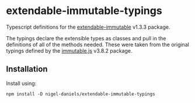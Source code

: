 # extendable-immutable-typings
Typescript definitions for the [extendable-immutable](https://github.com/kitten/extendable-immutable) v1.3.3 package.

The typings declare the extensible types as classes and pull in the definitions of all of the methods needed.  These were taken from the original typings defined by the [immutable.js](https://github.com/facebook/immutable-js/) v3.8.2 package.

## Installation

Install using:
```
npm install -D nigel-daniels/extendable-immutable-typings
```
